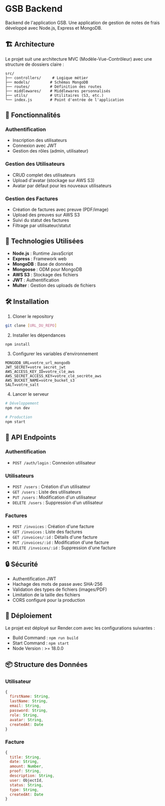 # GSB Backend

Backend de l'application GSB. Une application de gestion de notes de frais développé avec Node.js, Express et MongoDB.

## 🏗 Architecture

Le projet suit une architecture MVC (Modèle-Vue-Contrôleur) avec une structure de dossiers claire :

```
src/
├── controllers/     # Logique métier
├── models/         # Schémas MongoDB
├── routes/         # Définition des routes
├── middlewares/    # Middlewares personnalisés
├── utils/          # Utilitaires (S3, etc.)
└── index.js        # Point d'entrée de l'application
```

## 🚀 Fonctionnalités

### Authentification
- Inscription des utilisateurs
- Connexion avec JWT
- Gestion des rôles (admin, utilisateur)

### Gestion des Utilisateurs
- CRUD complet des utilisateurs
- Upload d'avatar (stockage sur AWS S3)
- Avatar par défaut pour les nouveaux utilisateurs

### Gestion des Factures
- Création de factures avec preuve (PDF/image)
- Upload des preuves sur AWS S3
- Suivi du statut des factures
- Filtrage par utilisateur/statut

## 🔧 Technologies Utilisées

- **Node.js** : Runtime JavaScript
- **Express** : Framework web
- **MongoDB** : Base de données
- **Mongoose** : ODM pour MongoDB
- **AWS S3** : Stockage des fichiers
- **JWT** : Authentification
- **Multer** : Gestion des uploads de fichiers

## 🛠 Installation

1. Cloner le repository
```bash
git clone [URL_DU_REPO]
```

2. Installer les dépendances
```bash
npm install
```

3. Configurer les variables d'environnement
```env
MONGODB_URL=votre_url_mongodb
JWT_SECRET=votre_secret_jwt
AWS_ACCESS_KEY_ID=votre_clé_aws
AWS_SECRET_ACCESS_KEY=votre_clé_secrète_aws
AWS_BUCKET_NAME=votre_bucket_s3
SALT=votre_salt
```

4. Lancer le serveur
```bash
# Développement
npm run dev

# Production
npm start
```

## 📝 API Endpoints

### Authentification
- `POST /auth/login` : Connexion utilisateur

### Utilisateurs
- `POST /users` : Création d'un utilisateur
- `GET /users` : Liste des utilisateurs
- `PUT /users` : Modification d'un utilisateur
- `DELETE /users` : Suppression d'un utilisateur

### Factures
- `POST /invoices` : Création d'une facture
- `GET /invoices` : Liste des factures
- `GET /invoices/:id` : Détails d'une facture
- `PUT /invoices/:id` : Modification d'une facture
- `DELETE /invoices/:id` : Suppression d'une facture

## 🔒 Sécurité

- Authentification JWT
- Hachage des mots de passe avec SHA-256
- Validation des types de fichiers (images/PDF)
- Limitation de la taille des fichiers
- CORS configuré pour la production

## 🚀 Déploiement

Le projet est déployé sur Render.com avec les configurations suivantes :
- Build Command : `npm run build`
- Start Command : `npm start`
- Node Version : >= 18.0.0

## 📦 Structure des Données

### Utilisateur
```javascript
{
  firstName: String,
  lastName: String,
  email: String,
  password: String,
  role: String,
  avatar: String,
  createdAt: Date
}
```

### Facture
```javascript
{
  title: String,
  date: String,
  amount: Number,
  proof: String,
  description: String,
  user: ObjectId,
  status: String,
  type: String,
  createdAt: Date
}
```